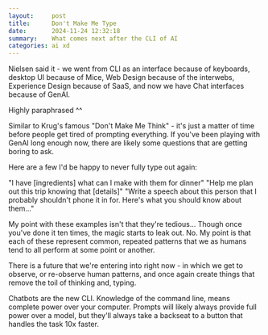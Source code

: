 ```yaml
---
layout:     post
title:      Don't Make Me Type
date:       2024-11-24 12:32:18
summary:    What comes next after the CLI of AI
categories: ai xd
---
```


Nielsen said it - we went from CLI as an interface because of keyboards, desktop UI because of Mice, Web Design because of the interwebs, Experience Design because of SaaS, and now we have Chat interfaces because of GenAI.

Highly paraphrased ^^

Similar to Krug's famous "Don't Make Me Think" - it's just a matter of time before people get tired of prompting everything. If you've been playing with GenAI long enough now, there are likely some questions that are getting boring to ask.

Here are a few I'd be happy to never fully type out again:

"I have [ingredients] what can I make with them for dinner"
"Help me plan out this trip knowing that [details]"
"Write a speech about this person that I probably shouldn't phone it in for. Here's what you should know about them..."

My point with these examples isn't that they're tedious... Though once you've done it ten times, the magic starts to leak out. No. My point is that each of these represent common, repeated patterns that we as humans tend to all perform at some point or another.

There is a future that we're entering into right now - in which we get to observe, or re-observe human patterns, and once again create things that remove the toil of thinking and, typing.

Chatbots are the new CLI. Knowledge of the command line, means complete power over your computer. Prompts will likely always provide full power over a model, but they'll always take a backseat to a button that handles the task 10x faster.